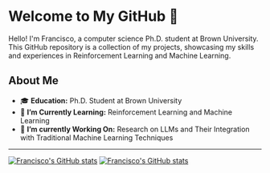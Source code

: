 # Welcome to My GitHub 🤖

Hello! I'm Francisco, a computer science Ph.D. student at Brown University. This GitHub repository is a collection of my projects, showcasing my skills and experiences in Reinforcement Learning and Machine Learning.

## About Me

- 🎓 **Education:** Ph.D. Student at Brown University
- 🌱 **I’m Currently Learning:** Reinforcement Learning and Machine Learning
- 🔭 **I’m currently Working On:** Research on LLMs and Their Integration with Traditional Machine Learning Techniques

---

[![Francisco's GitHub stats](https://github-readme-stats.vercel.app/api?username=fpiedrah&show_icons=true&theme=tokyonight)]() [![Francisco's GitHub stats](https://github-readme-stats.vercel.app/api/top-langs/?username=fpiedrah&hide_progress=false&langs_count=3&hide=Jupyter%20Notebook&theme=tokyonight)]()
